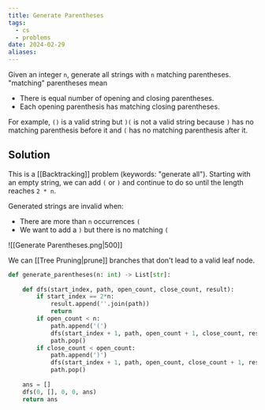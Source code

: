 ```yaml
---
title: Generate Parentheses
tags:
  - cs
  - problems
date: 2024-02-29
aliases:
---
```

Given an integer `n`, generate all strings with `n` matching parentheses. "matching" parentheses mean
- There is equal number of opening and closing parentheses.
- Each opening parenthesis has matching closing parentheses.

For example, `()` is a valid string but `)(` is not a valid string because `)` has no matching parenthesis before it and `(` has no matching parenthesis after it.

## Solution
This is a [[Backtracking]] problem (keywords: "generate all"). Starting with an empty string, we can add `(` or `)` and continue to do so until the length reaches `2 * n`. 

Generated strings are invalid when:
- There are more than `n` occurrences `(`
- We want to add a `)` but there is no matching `(`

![[Generate Parentheses.png|500]]

We can [[Tree Pruning|prune]] branches that don't lead to a valid leaf node.

```python
def generate_parentheses(n: int) -> List[str]:
    
    def dfs(start_index, path, open_count, close_count, result):
        if start_index == 2*n:
            result.append(''.join(path))
            return
        if open_count < n:
            path.append('(')
            dfs(start_index + 1, path, open_count + 1, close_count, result)
            path.pop()
        if close_count < open_count:
            path.append(')')
            dfs(start_index + 1, path, open_count, close_count + 1, result)
            path.pop()
    
    ans = []
    dfs(0, [], 0, 0, ans)
    return ans
```
